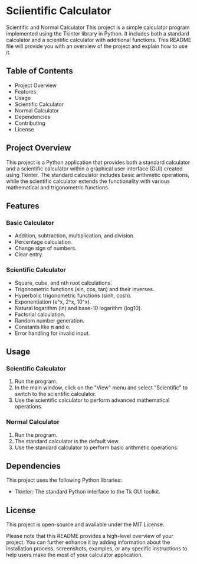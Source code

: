 # Sciientific Calculator

Scientific and Normal Calculator
This project is a simple calculator program implemented using the Tkinter library in Python. It includes both a standard calculator and a scientific calculator with additional functions. This README file will provide you with an overview of the project and explain how to use it.

## Table of Contents
* Project Overview
* Features
* Usage
* Scientific Calculator
* Normal Calculator
* Dependencies
* Contributing
* License
  
## Project Overview
This project is a Python application that provides both a standard calculator and a scientific calculator within a graphical user interface (GUI) created using Tkinter. The standard calculator includes basic arithmetic operations, while the scientific calculator extends the functionality with various mathematical and trigonometric functions.

## Features

### Basic Calculator
* Addition, subtraction, multiplication, and division.
* Percentage calculation.
* Change sign of numbers.
* Clear entry.

### Scientific Calculator
* Square, cube, and nth root calculations.
* Trigonometric functions (sin, cos, tan) and their inverses.
* Hyperbolic trigonometric functions (sinh, cosh).
* Exponentiation (e^x, 2^x, 10^x).
* Natural logarithm (ln) and base-10 logarithm (log10).
* Factorial calculation.
* Random number generation.
* Constants like π and e.
* Error handling for invalid input.

## Usage

### Scientific Calculator
1. Run the program.
2. In the main window, click on the "View" menu and select "Scientific" to switch to the scientific calculator.
3. Use the scientific calculator to perform advanced mathematical operations.
### Normal Calculator
1. Run the program.
2. The standard calculator is the default view.
3. Use the standard calculator to perform basic arithmetic operations.
   
## Dependencies
This project uses the following Python libraries:

* Tkinter: The standard Python interface to the Tk GUI toolkit.

## License
This project is open-source and available under the MIT License.

Please note that this README provides a high-level overview of your project. You can further enhance it by adding information about the installation process, screenshots, examples, or any specific instructions to help users make the most of your calculator application.
